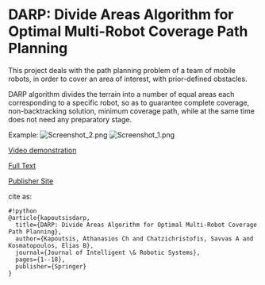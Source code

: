 # DARP: Divide Areas Algorithm for Optimal Multi-Robot Coverage Path Planning #

This project deals with the path planning problem of a team of mobile robots, in order to cover an area of interest, with prior-defined obstacles.

DARP algorithm divides the terrain into a number of equal areas each corresponding to a specific robot, so as to guarantee complete coverage, non-backtracking solution, minimum coverage path, while at the same time does not need any preparatory stage.

Example:
![Screenshot_2.png](https://bitbucket.org/repo/EjB6Mn/images/3227076872-Screenshot_2.png)
![Screenshot_1.png](https://bitbucket.org/repo/EjB6Mn/images/3406347700-Screenshot_1.png)

[Video demonstration](https://www.youtube.com/watch?v=LrGfvma41Ak)

[Full Text](http://kapoutsis.info/wp-content/uploads/2017/02/j3.pdf)

[Publisher Site](https://link.springer.com/article/10.1007%2Fs10846-016-0461-x)

cite as: 

```
#!python
@article{kapoutsisdarp,
  title={DARP: Divide Areas Algorithm for Optimal Multi-Robot Coverage Path Planning},
  author={Kapoutsis, Athanasios Ch and Chatzichristofis, Savvas A and Kosmatopoulos, Elias B},
  journal={Journal of Intelligent \& Robotic Systems},
  pages={1--18},
  publisher={Springer}
}
```